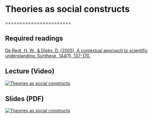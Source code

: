# Theories as social constructs
=======================

## Required readings

[De Regt, H. W., & Dieks, D. (2005). A contextual approach to scientific understanding. Synthese, 144(1), 137-170.](https://link.springer.com/article/10.1007/s11229-005-5000-4)

## Lecture (Video)

[![Theories as social constructs](../thumbnails/theories-as-social-constructs.jpeg)](https://youtu.be/cBF6LIpoaow "Theories as social constructs")

## Slides (PDF)

[![Theories as social constructs](../thumbnails/theories-as-social-constructs.jpeg)](https://github.com/CoAxLab/Data-Explorations/blob/main/book/slides/theories-as-social-constructs.pdf "Theories as social constructs")

